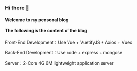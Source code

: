 ### Hi there 👋
#### Welcome to my pensonal blog
#### The following is the content of the blog

  Front-End Development：Use Vue + VuetifyJS + Axios + Vuex
  
  Back-End Development：Use node + express + mongose
  
  Server：2-Core 4G 6M lightweight application server

<!--
**bwpows/bwpows** is a ✨ _special_ ✨ repository because its `README.md` (this file) appears on your GitHub profile.

Here are some ideas to get you started:

- 🔭 I’m currently working on ...
- 🌱 I’m currently learning ...
- 👯 I’m looking to collaborate on ...
- 🤔 I’m looking for help with ...
- 💬 Ask me about ...
- 📫 How to reach me: ...
- 😄 Pronouns: ...
- ⚡ Fun fact: ...
-->